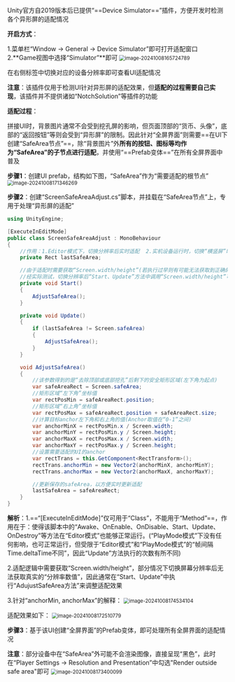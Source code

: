 Unity官方自2019版本后已提供“==Device Simulator==”插件，方便开发时检测各个异形屏的适配情况

**开启方式**：

1.菜单栏“Window -> General -> Device Simulator”即可打开适配窗口    2.**Game视图中选择“Simulator”**即可
<img src="https://gitee.com/kakaix892/image-host/raw/main/Typora/image-20241008165724789.png" alt="image-20241008165724789" style="zoom:80%;" />

在右侧标签中切换对应的设备分辨率即可查看UI适配情况

**注意**：该插件仅用于检测UI针对异形屏的适配效果，但**适配的过程需要自己实现**，该插件并不提供诸如“NotchSolution”等插件的功能

**适配过程**：

拼接UI时，背景图片通常不会受到挖孔屏的影响，但页面顶部的“货币、头像”，底部的“返回按钮”等则会受到“异形屏”的限制。因此针对“全屏界面”则需要==在UI下创建“SafeArea节点”==，除“背景图片”外**所有的按钮、图标等均作为“SafeArea”的子节点进行适配**，并使用“==Prefab变体==”在所有全屏界面中普及

**步骤1**：创建UI prefab，结构如下图，“SafeArea”作为“需要适配的根节点”
<img src="https://gitee.com/kakaix892/image-host/raw/main/Typora/image-20241008171346269.png" alt="image-20241008171346269" style="zoom:80%;" />

**步骤2**：创建“ScreenSafeAreaAdjust.cs”脚本，并挂载在“SafeArea节点”上，专用于处理“异形屏的适配”

```c#
using UnityEngine;

[ExecuteInEditMode]
public class ScreenSafeAreaAdjust : MonoBehaviour
{
    //作用：1.Editor模式下，切换分辨率后实时适配  2.实机设备运行时，切换“横竖屏”时可以马上适配
    private Rect lastSafeArea;

    //由于适配时需要获取“Screen.width/height”(若执行过早则有可能无法获取到正确的分辨率)，因此尽量不要在“Awake、OnEnable”等方法中执行
    //经实际测试，切换分辨率后“Start、Update”方法中调用“Screen.width/height”可以获取到“切换分辨率后的正确数值”，适配效果正常
    private void Start()
    {
        AdjustSafeArea();
    }

    private void Update()
    {
        if (lastSafeArea != Screen.safeArea)
        {
            AdjustSafeArea();
        }
    }

    void AdjustSafeArea()
    {
        //该参数得到的是“去除顶部或底部挖孔”后剩下的安全矩形区域(左下角为起点)
        var safeAreaRect = Screen.safeArea;
        //矩形区域“左下角”坐标值
        var rectPosMin = safeAreaRect.position;
        //矩形区域“右上角”坐标值
        var rectPosMax = safeAreaRect.position + safeAreaRect.size;
        //计算目标anchor左下角和右上角的值(Anchor取值在“0-1”之间)
        var anchorMinX = rectPosMin.x / Screen.width;
        var anchorMinY = rectPosMin.y / Screen.height;
        var anchorMaxX = rectPosMax.x / Screen.width;
        var anchorMaxY = rectPosMax.y / Screen.height;
        //设置需要适配的UI的anchor
        var rectTrans = this.GetComponent<RectTransform>();
        rectTrans.anchorMin = new Vector2(anchorMinX, anchorMinY);
        rectTrans.anchorMax = new Vector2(anchorMaxX, anchorMaxY);

        //更新保存的safeArea，以方便实时更新适配
        lastSafeArea = safeAreaRect;
    }
}
```

**解析**：1.==“[ExecuteInEditMode]”仅可用于“Class”，不能用于“Method”==，作用在于：使得该脚本中的“Awake、OnEnable、OnDisable、Start、Update、OnDestroy”等方法在“Editor模式”也能够正常运行。(“PlayMode模式”下没有任何影响，也可正常运行，但受限于“Editor模式”和“PlayMode模式”的“帧间隔Time.deltaTime不同”，因此“Update”方法执行的次数有所不同)

2.适配逻辑中需要获取“Screen.width/height”，部分情况下切换屏幕分辨率后无法获取真实的“分辨率数值”，因此通常在“Start、Update”中执行“AdujustSafeArea方法”来调整适配效果

3.针对“anchorMin, anchorMax”的解释：
<img src="https://gitee.com/kakaix892/image-host/raw/main/Typora/image-20241008174534104.png" alt="image-20241008174534104" style="zoom:80%;" />

适配效果如下：
<img src="https://gitee.com/kakaix892/image-host/raw/main/Typora/image-20241008172510779.png" alt="image-20241008172510779" style="zoom:80%;" />

**步骤3**：基于该UI创建“全屏界面”的Prefab变体，即可处理所有全屏界面的适配情况

**注意**：部分设备中在“SafeArea”外可能不会渲染图像，直接呈现“黑色”，此时在“Player Settings -> Resolution and Presentation”中勾选"Render outside safe area"即可
<img src="https://gitee.com/kakaix892/image-host/raw/main/Typora/image-20241008173400099.png" alt="image-20241008173400099" style="zoom:80%;" />











